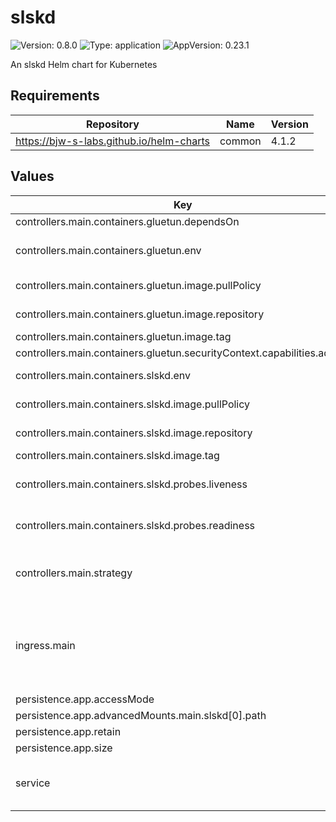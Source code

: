 # slskd

![Version: 0.8.0](https://img.shields.io/badge/Version-0.8.0-informational?style=flat-square) ![Type: application](https://img.shields.io/badge/Type-application-informational?style=flat-square) ![AppVersion: 0.23.1](https://img.shields.io/badge/AppVersion-0.23.1-informational?style=flat-square)

An slskd Helm chart for Kubernetes

## Requirements

| Repository | Name | Version |
|------------|------|---------|
| https://bjw-s-labs.github.io/helm-charts | common | 4.1.2 |

## Values

| Key | Type | Default | Description |
|-----|------|---------|-------------|
| controllers.main.containers.gluetun.dependsOn | string | `"main"` |  |
| controllers.main.containers.gluetun.env | object | See [values.yaml](./values.yaml) | environment variables. [[ref]](https://github.com/qdm12/gluetun-wiki) |
| controllers.main.containers.gluetun.image.pullPolicy | string | `"IfNotPresent"` | image pull policy |
| controllers.main.containers.gluetun.image.repository | string | `"qmcgaw/gluetun"` | image repository |
| controllers.main.containers.gluetun.image.tag | string | `"v3.40.0"` | image tag |
| controllers.main.containers.gluetun.securityContext.capabilities.add[0] | string | `"NET_ADMIN"` |  |
| controllers.main.containers.slskd.env | object | See [values.yaml](./values.yaml) | environment variables. |
| controllers.main.containers.slskd.image.pullPolicy | string | `"IfNotPresent"` | image pull policy |
| controllers.main.containers.slskd.image.repository | string | `"ghcr.io/slskd/slskd"` | image repository |
| controllers.main.containers.slskd.image.tag | string | `"0.23.1"` | image tag |
| controllers.main.containers.slskd.probes.liveness | object | `{"path":"/health","type":"HTTP"}` | Configures liveness probe |
| controllers.main.containers.slskd.probes.readiness | object | `{"path":"/health","type":"HTTP"}` | Configures readiness probe |
| controllers.main.strategy | string | `"Recreate"` | Set the controller upgrade strategy |
| ingress.main | object | See [values.yaml](./values.yaml) | Enable and configure ingress settings for the chart under this key. |
| persistence.app.accessMode | string | `"ReadWriteOnce"` |  |
| persistence.app.advancedMounts.main.slskd[0].path | string | `"/app"` |  |
| persistence.app.retain | bool | `true` |  |
| persistence.app.size | string | `"500Mi"` |  |
| service | object | See [values.yaml](./values.yaml) | Configures service settings for the chart. |

